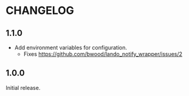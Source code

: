 # CHANGELOG
## 1.1.0
- Add environment variables for configuration.
  - Fixes https://github.com/bwood/lando_notify_wrapper/issues/2

## 1.0.0
Initial release.